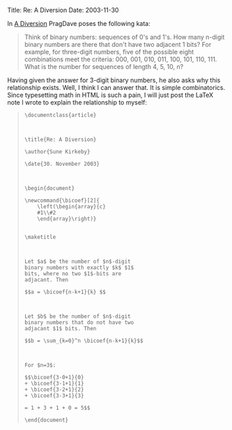 Title: Re: A Diversion
Date: 2003-11-30

In <a
href='http://www.pragprog.com/pragdave/Practices/Kata/KataFifteen.html,v'>A
Diversion</a> PragDave poses the following kata:
<blockquote><p>Think of binary numbers: sequences of 0's and 1's.
How many n-digit binary numbers are there that don't have two adjacent 1
bits? For example, for three-digit numbers, five of the possible eight
combinations meet the criteria:
000, 001, 010,
<span class='strike'>011</span>,
100, 101,
<span class='strike'>110</span>,
<span class='strike'>111</span>.
What is the number for sequences of length 4, 5, 10, n?</p></blockquote>

Having given the answer for 3-digit binary numbers, he also asks why
this relationship exists. Well, I think I can answer that. It is simple
combinatorics. Since typesetting math in HTML is such a pain, I will
just post the LaTeX note I wrote to explain the relationship to myself:

<blockquote><p><code>\documentclass{article}<br />
<br />
\title{Re: A Diversion}<br />
\author{Sune Kirkeby}<br />
\date{30. November 2003}<br />
<br />
\begin{document}<br />
\newcommand{\bicoef}[2]{
    \left(\begin{array}{c}
    #1\\#2
    \end{array}\right)}
<br />
\maketitle<br />
<br />
Let $a$ be the number of $n$-digit
binary numbers with exactly $k$ $1$
bits, where no two $1$-bits are
adjacant. Then<br />
$$a = \bicoef{n-k+1}{k} $$<br />
<br />
Let $b$ be the number of $n$-digit
binary numbers that do not have two
adjacant $1$ bits. Then <br />
$$b = \sum_{k=0}^n \bicoef{n-k+1}{k}$$<br />
<br />
For $n=3$:<br />
$$\bicoef{3-0+1}{0}
+ \bicoef{3-1+1}{1}
+ \bicoef{3-2+1}{2}
+ \bicoef{3-3+1}{3}<br />
= 1 + 3 + 1 + 0 = 5$$<br />
\end{document}</code></p></blockquote>